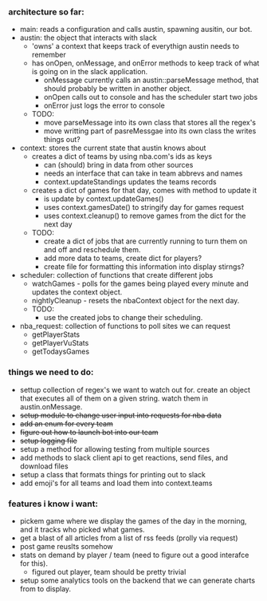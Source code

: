 ### architecture so far:
* main: reads a configuration and calls austin, spawning ausitin, our bot.
* austin: the object that interacts with slack
  * 'owns' a context that keeps track of everythign austin needs to remember
  * has onOpen, onMessage, and onError methods to keep track of what is going
    on in the slack application.
    * onMessage currently calls an austin::parseMessage method, that should
      probably be written in another object.
    * onOpen calls out to console and has the scheduler start two jobs
    * onError just logs the error to console
  * TODO:
    * move parseMessage into its own class that stores all the regex's
    * move writting part of pasreMessgae into its own class the writes things
      out?
* context: stores the current state that austin knows about
  * creates a dict of teams by using nba.com's ids as keys
    * can (should) bring in data from other sources
    * needs an interface that can take in team abbrevs and names
    * context.updateStandings updates the teams records
  * creates a dict of games for that day, comes with method to update it
    * is update by context.updateGames()
    * uses context.gamesDate() to stringify day for games request
    * uses context.cleanup() to remove games from the dict for the next day
  * TODO:
    * create a dict of jobs that are currently running to turn them on and
          off and reschedule them.
    * add more data to teams, create dict for players?
    * create file for formatting this information into display stirngs?
* scheduler: collection of functions that create different jobs
  * watchGames - polls for the games being played every minute and updates the
    context object.
  * nightlyCleanup - resets the nbaContext object for the next day.
  * TODO:
    * use the created jobs to change their scheduling.
* nba_request: collection of functions to poll sites we can request
  * getPlayerStats
  * getPlayerVuStats
  * getTodaysGames


### things we need to do:
* settup collection of regex's we want to watch out for. create an object that
  executes all of them on a given string. watch them in austin.onMessage.
* ~~setup module to change user input into requests for nba data~~
* ~~add an enum for every team~~
* ~~figure out how to launch bot into our team~~
* ~~setup logging file~~
* setup a method for allowing testing from multiple sources
* add methods to slack client api to get reactions, send files, and download
  files
* setup a class that formats things for printing out to slack
* add emoji's for all teams and load them into context.teams

### features i know i want:
* pickem game where we display the games of the day in the morning, and it
  tracks who picked what games.
* get a blast of all articles from a list of rss feeds (prolly via request)
* post game reuslts somehow
* stats on demand by player / team (need to figure out a good interafce for
  this).
  * figured out player, team should be pretty trivial
* setup some analytics tools on the backend that we can generate charts from to
  display.
